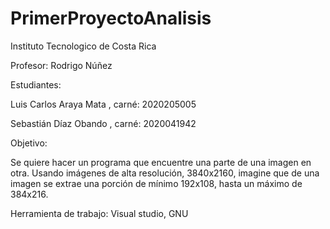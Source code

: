 # PrimerProyectoAnalisis

Instituto Tecnologico de Costa Rica

Profesor:  Rodrigo Núñez

Estudiantes: 

Luis Carlos Araya Mata , carné: 2020205005

Sebastián Díaz Obando , carné: 2020041942

Objetivo:

Se quiere hacer un programa que encuentre una
parte de una imagen en otra. Usando imágenes
de alta resolución, 3840x2160, imagine que de
una imagen se extrae una porción de mínimo
192x108, hasta un máximo de 384x216.

Herramienta de trabajo: Visual studio, GNU
